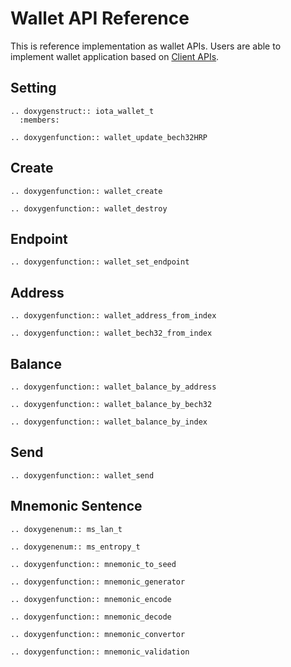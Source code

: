 # Wallet API Reference

This is reference implementation as wallet APIs. Users are able to implement wallet application based on [Client APIs](./client.md#client-api-reference).

## Setting

```{eval-rst}
.. doxygenstruct:: iota_wallet_t
  :members:
```

```{eval-rst}
.. doxygenfunction:: wallet_update_bech32HRP
```

## Create

```{eval-rst}
.. doxygenfunction:: wallet_create
```

```{eval-rst}
.. doxygenfunction:: wallet_destroy
```

## Endpoint

```{eval-rst}
.. doxygenfunction:: wallet_set_endpoint
```

## Address

```{eval-rst}
.. doxygenfunction:: wallet_address_from_index
```

```{eval-rst}
.. doxygenfunction:: wallet_bech32_from_index
```

## Balance

```{eval-rst}
.. doxygenfunction:: wallet_balance_by_address
```

```{eval-rst}
.. doxygenfunction:: wallet_balance_by_bech32
```

```{eval-rst}
.. doxygenfunction:: wallet_balance_by_index
```

## Send

```{eval-rst}
.. doxygenfunction:: wallet_send
```

## Mnemonic Sentence

```{eval-rst}
.. doxygenenum:: ms_lan_t
```

```{eval-rst}
.. doxygenenum:: ms_entropy_t
```

```{eval-rst}
.. doxygenfunction:: mnemonic_to_seed
```

```{eval-rst}
.. doxygenfunction:: mnemonic_generator
```

```{eval-rst}
.. doxygenfunction:: mnemonic_encode
```

```{eval-rst}
.. doxygenfunction:: mnemonic_decode
```

```{eval-rst}
.. doxygenfunction:: mnemonic_convertor
```

```{eval-rst}
.. doxygenfunction:: mnemonic_validation
```
